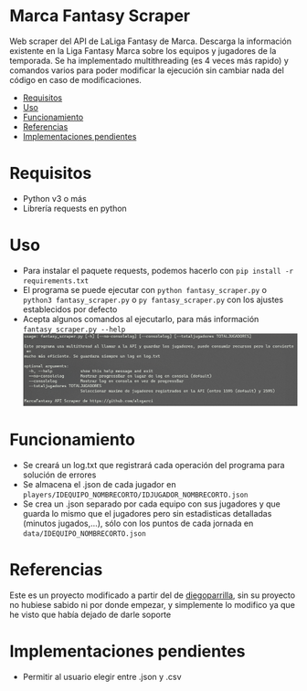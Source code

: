# Marca Fantasy Scraper
Web scraper del API de LaLiga Fantasy de Marca. Descarga la información existente en la Liga Fantasy Marca sobre los equipos y jugadores de la temporada.
Se ha implementado multithreading (es 4 veces más rapido) y comandos varios para poder modificar la ejecución sin cambiar nada del código en caso de modificaciones.

<!-- MarkdownTOC -->

- [Requisitos](#requisitos)
- [Uso](#uso)
- [Funcionamiento](#funcionamiento)
- [Referencias](#referencias)
- [Implementaciones pendientes](#implementaciones-pendientes)

<!-- /MarkdownTOC -->


# Requisitos
- Python v3 o más
- Librería requests en python

# Uso
- Para instalar el paquete requests, podemos hacerlo con `pip install -r requirements.txt`
- El programa se puede ejecutar con `python fantasy_scraper.py` o `python3 fantasy_scraper.py` o `py fantasy_scraper.py` con los ajustes establecidos por defecto
- Acepta algunos comandos al ejecutarlo, para más información `fantasy_scraper.py --help`
![Ejemplo comandos](img/example01.png)

# Funcionamiento
- Se creará un log.txt que registrará cada operación del programa para solución de errores
- Se almacena el .json de cada jugador en `players/IDEQUIPO_NOMBRECORTO/IDJUGADOR_NOMBRECORTO.json`
- Se crea un .json separado por cada equipo con sus jugadores y que guarda lo mismo que el jugadores pero sin estadisticas detalladas (minutos jugados,...), sólo con los puntos de cada jornada en `data/IDEQUIPO_NOMBRECORTO.json`

# Referencias
Este es un proyecto modificado a partir del de [diegoparrilla](https://github.com/diegoparrilla/marca-fantasy-scraper), sin su proyecto no hubiese sabido ni por donde empezar, y simplemente lo modifico ya que he visto que había dejado de darle soporte

# Implementaciones pendientes
- Permitir al usuario elegir entre .json y .csv
